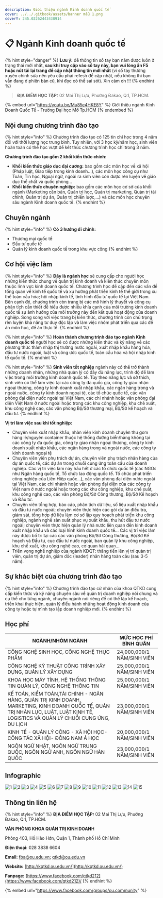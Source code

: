 ```yaml
---
description: Giới thiệu ngành Kinh doanh quốc tế
cover: ../../.gitbook/assets/banner mẫu 1.png
coverY: 245.02262443438914
---
```


# 📋 Ngành Kinh doanh quốc tế&#x20;

{% hint style="danger" %}
**Lưu ý:** để thông tin sổ tay bạn nắm được luôn ở trạng thái mới nhất, **sau khi truy cập vào sổ tay này, bạn vui lòng ấn F5 hoặc nút tải lại trang để cập nhật thông tin mới nhất** (vì sổ tay thường xuyên chỉnh sửa nên yêu cầu phải refesh để cập nhật, nếu không thì bạn vẫn đang ở phiên bản cũ, khi đọc có thể sai sót). Xin cảm ơn !!!
{% endhint %}

> **ĐỊA ĐIỂM HỌC TẬP:** 02 Mai Thị Lựu, Phường Đakao, Q.1, TP.HCM.

{% embed url="https://youtu.be/Mu85e4HKE8Y" %}
Giới thiệu ngành Kinh Doanh Quốc Tế - Trường Đại học Mở Tp.HCM
{% endembed %}

## Nội dung chương trình đào tạo

{% hint style="info" %}
Chương trình đào tạo có 125 tín chỉ học trong 4 năm đối với thời lượng học trung bình. Tuy nhiên, với 3 học kỳ/năm học, sinh viên hoàn toàn có thể học vượt để kết thúc chương trình học chỉ trong 3 năm.

**Chương trình đào tạo gồm 2 khối kiến thức chính:**

* **Khối kiến thức giáo dục đại cương:** bao gồm các môn học về xã hội (Pháp luật, Giao tiếp trong kinh doanh…), các môn học công cụ như Toán, Tin học, Ngoại ngữ, ngoài ra sinh viên còn được rèn luyện về giáo dục thể chất và quốc phòng…
* **Khối kiến thức chuyên nghiệp:** bao gồm các môn học cơ sở của khối ngành (Marketing căn bản, Quản trị học, Quản trị marketing, Quản trị tài chính, Quản trị dự án, Quản trị chiến lược,…) và các môn học chuyên sâu ngành Kinh doanh quốc tế.
{% endhint %}

## Chuyên ngành

{% hint style="info" %}
**Có 3 hướng đi chính:**

* Thương mại quốc tế
* Đầu tư quốc tế
* Quản lý kinh doanh quốc tế trong khu vực công
{% endhint %}

## Cơ hội việc làm

{% hint style="info" %}
**Đây là ngành học** sẽ cung cấp cho người học những kiến thức chung về quản trị kinh doanh và kiến thức chuyên môn thuộc lĩnh vực kinh doanh quốc tế. Chương trình học đề cập đến các vấn đề tổng quan về kinh tế quốc tế và xu hướng phát triển kinh tế thế giới trong xu thế toàn cầu hóa; hội nhập kinh tế, tình hình đầu tư quốc tế tại Việt Nam. Bên cạnh đó, chương trình còn trang bị các mô hình lý thuyết và công cụ phân tích cần thiết để hiểu được nhiều khía cạnh của môi trường kinh doanh quốc tế sự ảnh hưởng của môi trường này đến kết quả hoạt động của doanh nghiệp. Song song với việc trang bị kiến thức, chương trình còn chú trọng rèn luyện khả năng tư duy độc lập và làm việc nhóm phát triển qua các đề án môn học, đề án thực tế.
{% endhint %}

{% hint style="info" %}
**Hoàn thành chương trình đào tạo ngành Kinh doanh quốc tế** người học sẽ có được những kiến thức và kỹ năng về các phương thức thâm nhập thị trường nước ngoài, xuất nhập khẩu hàng hóa, đầu tư nước ngoài, luật và công ước quốc tế, toàn cầu hóa và hội nhập kinh tế quốc tế.
{% endhint %}

{% hint style="info" %}
**Sinh viên tốt nghiệp** ngành này có thể trở thành những doanh nhân, những nhà quản lý có đầy đủ năng lực, trình độ để làm việc trong môi trường kinh doanh quốc tế. Tùy theo năng lực và sở thích, sinh viên có thể làm việc tại các công ty đa quốc gia, công ty giao nhận ngoại thương, công ty kinh doanh xuất nhập khẩu, các ngân hàng trong và ngoài nước, công ty kinh doanh ngoại tệ, các tổ chức quốc tế, các văn phòng đại diện nước ngoài tại Việt Nam, các chi nhánh hoặc văn phòng đại diện Việt Nam ở nước ngoài hoặc trong các khu công nghiệp, khu chế xuất, khu công nghệ cao, các văn phòng Bộ/Sở thương mại, Bộ/Sở kế hoạch và đầu tư.
{% endhint %}

**Vị trí làm việc sau khi tốt nghiệp:**

* Chuyên viên xuất nhập khẩu, nhân viên kinh doanh chuyên thu gom hàng lẻ/nguyên container thuộc hệ thống đường biển/hàng không tại các công ty đa quốc gia, công ty giao nhận ngoại thương, công ty kinh doanh xuất nhập khẩu, các ngân hàng trong và ngoài nước, các công ty kinh doanh ngoại tệ
* Chuyên viên viên phụ trách dự án, chuyên viên phụ trách nhãn hàng của dự án quốc tế, các dự án trong chuỗi cung ứng toàn cầu của doanh nghiệp. Các vị trí việc làm này hầu hết ở các tổ chức quốc tế (các NGOs như Ngân hàng quốc tế, Tổ chức lao động quốc tế. Tổ chức phát triển công nghiệp của Liên Hiệp quốc…), các văn phòng đại diện nước ngoài tại Việt Nam, các chi nhánh hoặc văn phòng đại diện của các công ty Việt nam ở nước ngoài hoặc trong các khu công nghiệp, khu chế xuất, khu công nghệ cao, các văn phòng Bộ/Sở Công thương, Bộ/Sở Kế hoạch và Đầu tư.
* Chuyên viên tổng hợp, báo cáo, phân tích dữ liệu, số liệu xuất nhập khẩu và đầu tư nước ngoài; chuyên viên thực hiện các gói dự án điều tra, giám sát, tổng hợp dữ liệu làm cơ sở lập quy hoạch phát triển khu công nghiệp, ngành nghề sản xuất phục vụ xuất khẩu, thu hút đầu tư nước ngoài; chuyên viên thực hiện quản lý nhà nước liên quan đến kinh doanh xuất nhập khẩu và các loại hình kinh doanh quốc tế… Các vị trí việc làm này được bố trí tại các các văn phòng Bộ/Sở Công thương, Bộ/Sở Kế hoạch và Đầu tư, cục đầu tư nước ngoài, ban quản lý khu công nghiệp, khu chế xuất, khu công nghệ cao, cơ quan hải quan…
* Triển vọng nghể nghiệp của ngành KDQT: thăng tiến lên vị trí quản trị viên, quản trị dự án, giám đốc (leader) nhãn hàng toàn cầu (sau 3-5 năm).

## Sự khác biệt của chương trình đào tạo

{% hint style="info" %}
Chương trình đào tạo cử nhân của khoa QTKD cung cấp kiến thức và kỹ năng chuyên sâu về quản trị doanh nghiệp nói chung và cụ thể cho từng ngành, chuyên ngành nói riêng để có thể lập kế hoạch, triển khai thực hiện, quản lý điều hành những hoạt động kinh doanh của công ty hoặc tự mình tạo lập doanh nghiệp mới.
{% endhint %}

## Học phí

| NGÀNH/NHÓM NGÀNH                                                                                                                                                                  | MỨC HỌC PHÍ BÌNH QUÂN      |
| --------------------------------------------------------------------------------------------------------------------------------------------------------------------------------- | -------------------------- |
| CÔNG NGHỆ SINH HỌC, CÔNG NGHỆ THỰC PHẨM                                                                                                                                           | 24,000,000/1 NĂM/SINH VIÊN |
| CÔNG NGHỆ KỸ THUẬT CÔNG TRÌNH XÂY DỰNG, QUẢN LÝ XÂY DỰNG                                                                                                                          | 25,000,000/1 NĂM/SINH VIÊN |
| KHOA HỌC MÁY TÍNH, HỆ THỐNG THÔNG TIN QUẢN LÝ, CÔNG NGHỆ THÔNG TIN                                                                                                                | 25,000,000/1 NĂM/SINH VIÊN |
| KẾ TOÁN, KIỂM TOÁN,TÀI CHÍNH - NGÂN HÀNG, QUẢN TRỊ KINH DOANH, MARKETING, KINH DOANH QUỐC TẾ, QUẢN TRỊ NHÂN LỰC, LUẬT, LUẬT KINH TẾ, LOGISTICS VÀ QUẢN LÝ CHUỖI CUNG ỨNG, DU LỊCH | 23,000,000/1 NĂM/SINH VIÊN |
| KINH TẾ - QUẢN LÝ CÔNG - XÃ HỘI HỌC- CÔNG TÁC XÃ HỘI- ĐÔNG NAM Á HỌC                                                                                                              | 20,000,000/1 NĂM/SINH VIÊN |
| NGÔN NGỮ NHẬT, NGÔN NGỮ TRUNG QUỐC, NGÔN NGỮ ANH, NGÔN NGỮ HÀN QUỐC                                                                                                               | 23,000,000/1 NĂM/SINH VIÊN |

## Infographic

![1](<../../.gitbook/assets/1 - tiêu đề (5) (1).png>) ![2](<../../.gitbook/assets/2 - giới thiệu chung (8) (1) (1) (1).png>) ![3](<../../.gitbook/assets/3 - Ngành & việc làm (5).png>) ![4](<../../.gitbook/assets/4 - NGÀNH KINH DOANH QUỐC TẾ 1.png>) ![5](<../../.gitbook/assets/5 - NGÀNH KINH DOANH QUỐC TẾ 2.png>) ![6](<../../.gitbook/assets/6 - NGÀNH KINH DOANH QUỐC TẾ 3.png>) ![7](<../../.gitbook/assets/7 - NGÀNH KINH DOANH QUỐC TẾ 4.png>) ![8](<../../.gitbook/assets/8 - NGÀNH KINH DOANH QUỐC TẾ 5.png>) ![9](<../../.gitbook/assets/9 - Mục tiêu đào tạo.png>) ![10](<../../.gitbook/assets/10 - MỤC TIÊU ĐÀO TẠO (1).png>) ![11](<../../.gitbook/assets/11 - NỘI DUNG CHƯƠNG TRÌNH ĐÀO TẠO (1).png>) ![12](<../../.gitbook/assets/12 - NỘI DUNG CHƯƠNG TRÌNH ĐÀO TẠO (1).png>) ![13](<../../.gitbook/assets/14 - học phí (1) (1).png>) ![14](<../../.gitbook/assets/15 - học phí (1).png>) ![15](<../../.gitbook/assets/16 - thông tin khác (1).png>)

## Thông tin liên hệ

{% hint style="info" %}
**ĐỊA ĐIỂM HỌC TẬP:** 02 Mai Thị Lựu, Phường Đakao, Q.1, TP.HCM.

**VĂN PHÒNG KHOA QUẢN TRỊ KINH DOANH**

Phòng 403, Hồ Hảo Hớn, Quận 1, Thành phố Hồ Chí Minh

**Điện thoại:** 028 3838 6604

**Email:** [fba@ou.edu.vn](mailto:fba@ou.edu.vn)**;** qtkd@ou.edu.vn

**Website:** [http://kqtkd.ou.edu.vn/](http://kqtkd.ou.edu.vn/)

**Fanpage:** [https://www.facebook.com/qtkd212](https://www.facebook.com/qtkd212)/
{% endhint %}

{% embed url="https://www.facebook.com/groups/ou.community" %}
